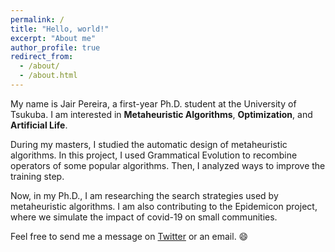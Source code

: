 ```yaml
---
permalink: /
title: "Hello, world!"
excerpt: "About me"
author_profile: true
redirect_from: 
  - /about/
  - /about.html
---
```


My name is Jair Pereira, a first-year Ph.D. student at the University of Tsukuba. I am interested in **Metaheuristic Algorithms**, **Optimization**, and **Artificial Life**.

During my masters, I studied the automatic design of metaheuristic algorithms. In this project, I used Grammatical Evolution to recombine operators of some popular algorithms. Then, I analyzed ways to improve the training step.

Now, in my Ph.D., I am researching the search strategies used by metaheuristic algorithms. I am also contributing to the Epidemicon project, where we simulate the impact of covid-19 on small communities.

Feel free to send me a message on [Twitter](https://twitter.com/_jair_pereira) or an email. 😄

